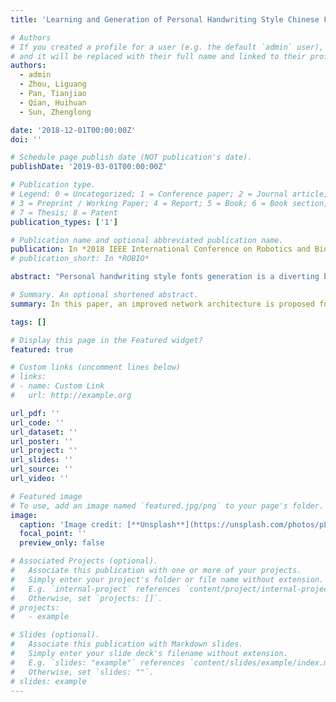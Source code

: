 ```yaml
---
title: 'Learning and Generation of Personal Handwriting Style Chinese Font'

# Authors
# If you created a profile for a user (e.g. the default `admin` user), write the username (folder name) here
# and it will be replaced with their full name and linked to their profile.
authors:
  - admin
  - Zhou, Liguang 
  - Pan, Tianjiao 
  - Qian, Huihuan 
  - Sun, Zhenglong

date: '2018-12-01T00:00:00Z'
doi: ''

# Schedule page publish date (NOT publication's date).
publishDate: '2019-03-01T00:00:00Z'

# Publication type.
# Legend: 0 = Uncategorized; 1 = Conference paper; 2 = Journal article;
# 3 = Preprint / Working Paper; 4 = Report; 5 = Book; 6 = Book section;
# 7 = Thesis; 8 = Patent
publication_types: ['1']

# Publication name and optional abbreviated publication name.
publication: In *2018 IEEE International Conference on Robotics and Biomimetics (ROBIO)*
# publication_short: In *ROBIO*

abstract: "Personal handwriting style fonts generation is a diverting but time-consuming task due to the large size of Chinese character set. In addition, unlike standard printed style fonts, hand-writing style fonts are of more complicated stroke and glyph feature. In this paper, an improved network architecture is proposed for learning and generation of personal hand-writing style fonts based on small character set. The network is composed of three sub-networks: 1) a classification network for identifying the general style of the target fonts; 2) a generating network for transferring the identified fonts to the target fonts; 3) a discriminating network for differentiating the generated image from real ones. The experiments revealed the effectiveness of the model for generating personal hand-writing style font with relatively small data size, reduction by a scale of 10 comparing to previous reported works."

# Summary. An optional shortened abstract.
summary: In this paper, an improved network architecture is proposed for learning and generation of personal hand-writing style fonts based on small character set.

tags: []

# Display this page in the Featured widget?
featured: true

# Custom links (uncomment lines below)
# links:
# - name: Custom Link
#   url: http://example.org

url_pdf: ''
url_code: ''
url_dataset: ''
url_poster: ''
url_project: ''
url_slides: ''
url_source: ''
url_video: ''

# Featured image
# To use, add an image named `featured.jpg/png` to your page's folder.
image:
  caption: 'Image credit: [**Unsplash**](https://unsplash.com/photos/pLCdAaMFLTE)'
  focal_point: ''
  preview_only: false

# Associated Projects (optional).
#   Associate this publication with one or more of your projects.
#   Simply enter your project's folder or file name without extension.
#   E.g. `internal-project` references `content/project/internal-project/index.md`.
#   Otherwise, set `projects: []`.
# projects:
#   - example

# Slides (optional).
#   Associate this publication with Markdown slides.
#   Simply enter your slide deck's filename without extension.
#   E.g. `slides: "example"` references `content/slides/example/index.md`.
#   Otherwise, set `slides: ""`.
# slides: example
---
```

<!-- 
{{% callout note %}}
Click the _Cite_ button above to demo the feature to enable visitors to import publication metadata into their reference management software.
{{% /callout %}}

{{% callout note %}}
Create your slides in Markdown - click the _Slides_ button to check out the example.
{{% /callout %}}

Supplementary notes can be added here, including [code, math, and images](https://wowchemy.com/docs/writing-markdown-latex/). -->
